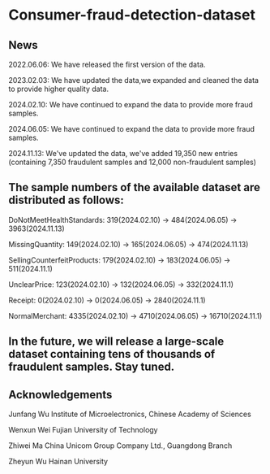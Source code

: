 # Consumer-fraud-detection-dataset

## News
2022.06.06: We have released the first version of the data.

2023.02.03: We have updated the data,we expanded and cleaned the data to provide higher quality data.

2024.02.10: We have continued to expand the data to provide more fraud samples.

2024.06.05: We have continued to expand the data to provide more fraud samples.

2024.11.13: We've updated the data, we've added 19,350 new entries (containing 7,350 fraudulent samples and 12,000 non-fraudulent samples)


## The sample numbers of the available dataset are distributed as follows:

DoNotMeetHealthStandards: 319(2024.02.10) -> 484(2024.06.05) -> 3963(2024.11.13)

MissingQuantity: 149(2024.02.10) -> 165(2024.06.05) -> 474(2024.11.13)

SellingCounterfeitProducts: 179(2024.02.10) -> 183(2024.06.05) -> 511(2024.11.1)

UnclearPrice: 123(2024.02.10) -> 132(2024.06.05) -> 332(2024.11.1)

Receipt: 0(2024.02.10) -> 0(2024.06.05) -> 2840(2024.11.1)

NormalMerchant: 4335(2024.02.10) -> 4710(2024.06.05) -> 16710(2024.11.1)

## In the future, we will release a large-scale dataset containing tens of thousands of fraudulent samples. Stay tuned.

## Acknowledgements

Junfang Wu  Institute of Microelectronics, Chinese Academy of Sciences

Wenxun Wei  Fujian University of Technology

Zhiwei Ma   China Unicom Group Company Ltd., Guangdong Branch

Zheyun Wu   Hainan University
